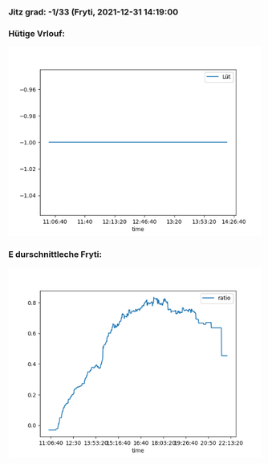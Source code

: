 ### Jitz grad: -1/33 (Fryti, 2021-12-31 14:19:00

### Hütige Vrlouf:
![Graph](Today.png)

### E durschnittleche Fryti:
![Graph](Fryti.png)